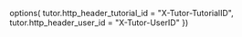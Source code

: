 options(
  tutor.http_header_tutorial_id = "X-Tutor-TutorialID",
  tutor.http_header_user_id = "X-Tutor-UserID"
})